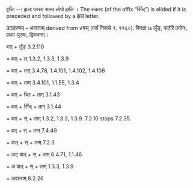 

वृत्तिः --: झलः परस्य सस्य लोपो झलि । The सकारः (of the affix “सिँच्”) is elided if it is preceded and followed by a झल् letter.


उदाहरणम् – अवात्ताम् derived from √वस् (वसँ निवासे १. ११६०). विवक्षा is लुँङ्, कर्तरि प्रयोगः, प्रथम-पुरुषः, द्विवचनम्।


वस् + लुँङ् 3.2.110

= वस् + ल् 1.3.2, 1.3.3, 1.3.9

= वस् + तस् 3.4.78, 1.4.101, 1.4.102, 1.4.108

= वस् + ताम् 3.4.101, 1.1.55, 1.3.4

= वस् + च्लि + ताम् 3.1.43

= वस् + सिँच् + ताम् 3.1.44

= वस् + स् + ताम् 1.3.2, 1.3.3, 1.3.9. 7.2.10 stops 7.2.35.

= वत् + स् + ताम् 7.4.49

= वात् + स् + ताम् 7.2.3

= अट् वात् + स् + ताम् 6.4.71, 1.1.46

= अ वात् + स् + ताम् 1.3.3, 1.3.9

= अवात्ताम् 8.2.26

